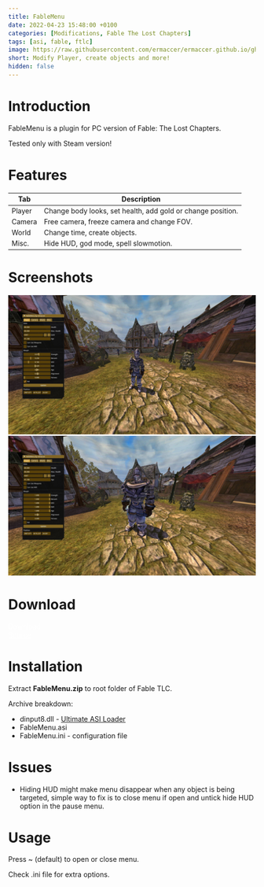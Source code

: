 ```yaml
---
title: FableMenu
date: 2022-04-23 15:48:00 +0100
categories: [Modifications, Fable The Lost Chapters]
tags: [asi, fable, ftlc]   
image: https://raw.githubusercontent.com/ermaccer/ermaccer.github.io/gh-pages/assets/mods/ftlc/menu/1.jpg
short: Modify Player, create objects and more!
hidden: false
---
```


# Introduction
FableMenu is a plugin for PC version of Fable: The Lost Chapters.

<div class="alert bg-dark">
    Tested only with Steam version!
</div>

# Features

| Tab | Description |
| --- | --- |
|Player| Change body looks, set health, add gold or change position. |
|Camera| Free camera, freeze camera and change FOV.  |
|World| Change time, create objects. |
|Misc.| Hide HUD, god mode, spell slowmotion. |

# Screenshots

![Preview](https://raw.githubusercontent.com/ermaccer/ermaccer.github.io/gh-pages/assets/mods/ftlc/menu/1.jpg)
![Preview](https://raw.githubusercontent.com/ermaccer/ermaccer.github.io/gh-pages/assets/mods/ftlc/menu/2.jpg)

# Download

<a class="btn btn-block btn-dark bg-dark text-gray btn-lg" style="color: white;" href="https://github.com/ermaccer/FableMenu/releases/latest/download/FableMenu.zip" role="button">
<i class="fas fa-download"></i>
Download
</a>
<br>
<a class="btn btn-block btn-dark bg-dark text-gray btn-lg" style="color: white;" href="hhttps://github.com/ermaccer/FableMenu/" role="button">
<i class="fab fa-github"></i>
Source
</a>


# Installation 

Extract **FableMenu.zip** to root folder of Fable TLC.

Archive breakdown:

 - dinput8.dll - [Ultimate ASI Loader](https://github.com/ThirteenAG/Ultimate-ASI-Loader/)
 - FableMenu.asi 
 - FableMenu.ini - configuration file

# Issues
- Hiding HUD might make menu disappear when any object is being targeted, simple way to fix is to close menu if open and untick hide HUD option in the pause menu.

# Usage

Press ~ (default) to open or close menu.

Check .ini file for extra options.
